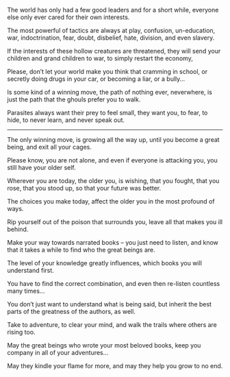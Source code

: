 The world has only had a few good leaders and for a short while,
everyone else only ever cared for their own interests.

The most powerful of tactics are always at play, confusion, un-education,
war, indoctrination, fear, doubt, disbelief, hate, division, and even slavery.

If the interests of these hollow creatures are threatened,
they will send your children and grand children to war, to simply restart the economy,

Please, don’t let your world make you think that cramming in school,
or secretly doing drugs in your car, or becoming a liar, or a bully…

Is some kind of a winning move, the path of nothing ever, neverwhere,
is just the path that the ghouls prefer you to walk.

Parasites always want their prey to feel small,
they want you, to fear, to hide, to never learn, and never speak out.

---

The only winning move, is growing all the way up,
until you become a great being, and exit all your cages.

Please know, you are not alone, and even if everyone is attacking you,
you still have your older self.

Wherever you are today, the older you, is wishing,
that you fought, that you rose, that you stood up, so that your future was better.

The choices you make today,
affect the older you in the most profound of ways.

Rip yourself out of the poison that surrounds you,
leave all that makes you ill behind.

Make your way towards narrated books – you just need to listen,
and know that it takes a while to find who the great beings are.

The level of your knowledge greatly influences,
which books you will understand first.

You have to find the correct combination,
and even then re-listen countless many times…

You don’t just want to understand what is being said,
but inherit the best parts of the greatness of the authors, as well.

Take to adventure, to clear your mind,
and walk the trails where others are rising too.

May the great beings who wrote your most beloved books,
keep you company in all of your adventures...

May they kindle your flame for more,
and may they help you grow to no end.
